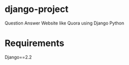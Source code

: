 # django-project
Question Answer Website like Quora using Django Python

# Requirements
Django==2.2
